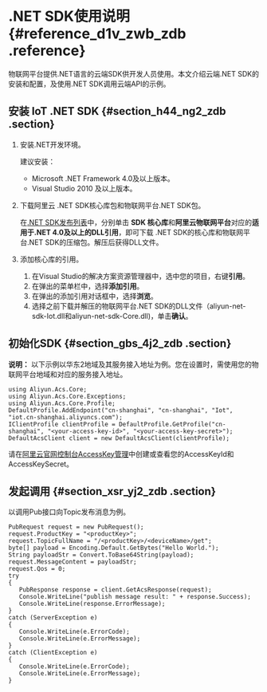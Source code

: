 # .NET SDK使用说明 {#reference_d1v_zwb_zdb .reference}

物联网平台提供.NET语言的云端SDK供开发人员使用。本文介绍云端.NET SDK的安装和配置，及使用.NET SDK调用云端API的示例。

## 安装 IoT .NET SDK {#section_h44_ng2_zdb .section}

1.  安装.NET开发环境。

    建议安装：

    -   Microsoft .NET Framework 4.0及以上版本。
    -   Visual Studio 2010 及以上版本。
2.  下载阿里云 .NET SDK核心库包和物联网平台.NET SDK包。

    在[.NET SDK发布列表](https://develop.aliyun.com/tools/sdk)中，分别单击 **SDK 核心库**和**阿里云物联网平台**对应的**适用于.NET 4.0及以上的DLL引用**，即可下载 .NET SDK的核心库和物联网平台.NET SDK的压缩包。解压后获得DLL文件。

3.  添加核心库的引用。
    1.  在Visual Studio的解决方案资源管理器中，选中您的项目，右键**引用**。
    2.  在弹出的菜单栏中，选择**添加引用**。
    3.  在弹出的添加引用对话框中，选择**浏览**。
    4.  选择之前下载并解压的物联网平台.NET SDK的DLL文件（aliyun-net-sdk-Iot.dll和aliyun-net-sdk-Core.dll\)，单击**确认**。

## 初始化SDK {#section_gbs_4j2_zdb .section}

**说明：** 以下示例以华东2地域及其服务接入地址为例。您在设置时，需使用您的物联网平台地域和对应的服务接入地址。

```
using Aliyun.Acs.Core;
using Aliyun.Acs.Core.Exceptions;
using Aliyun.Acs.Core.Profile;
DefaultProfile.AddEndpoint("cn-shanghai", "cn-shanghai", "Iot", "iot.cn-shanghai.aliyuncs.com");
IClientProfile clientProfile = DefaultProfile.GetProfile("cn-shanghai", "<your-access-key-id>", "<your-access-key-secret>");
DefaultAcsClient client = new DefaultAcsClient(clientProfile);
```

请在[阿里云官网控制台AccessKey管理](https://ak-console.aliyun.com)中创建或查看您的AccessKeyId和AccessKeySecret。

## 发起调用 {#section_xsr_yj2_zdb .section}

以调用Pub接口向Topic发布消息为例。

```
PubRequest request = new PubRequest();
request.ProductKey = "<productKey>";
request.TopicFullName = "/<productKey>/<deviceName>/get";
byte[] payload = Encoding.Default.GetBytes("Hello World.");
String payloadStr = Convert.ToBase64String(payload);
request.MessageContent = payloadStr;
request.Qos = 0;
try
{
   PubResponse response = client.GetAcsResponse(request);
   Console.WriteLine("publish message result: " + response.Success);
   Console.WriteLine(response.ErrorMessage);
}
catch (ServerException e)
{
   Console.WriteLine(e.ErrorCode);
   Console.WriteLine(e.ErrorMessage);
}
catch (ClientException e)
{
   Console.WriteLine(e.ErrorCode);
   Console.WriteLine(e.ErrorMessage);
}
```

